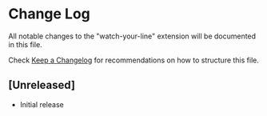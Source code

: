 # Change Log

All notable changes to the "watch-your-line" extension will be documented in this file.

Check [Keep a Changelog](http://keepachangelog.com/) for recommendations on how to structure this file.

## [Unreleased]

- Initial release

